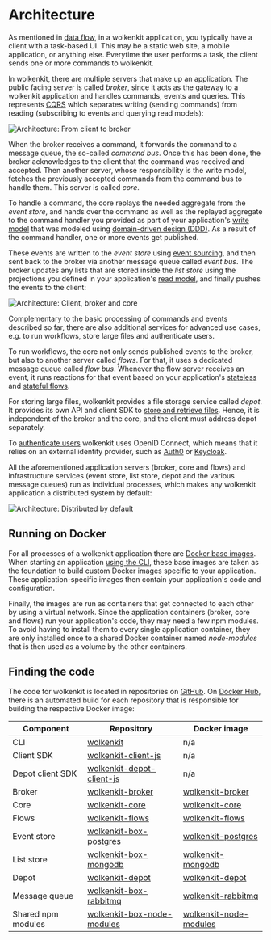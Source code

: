 # Architecture

As mentioned in [data flow](../data-flow/), in a wolkenkit application, you typically have a client with a task-based UI. This may be a static web site, a mobile application, or anything else. Everytime the user performs a task, the client sends one or more commands to wolkenkit.

In wolkenkit, there are multiple servers that make up an application. The public facing server is called *broker*, since it acts as the gateway to a wolkenkit application and handles commands, events and queries. This represents [CQRS](../why-wolkenkit/#scaling-with-confidence) which separates writing (sending commands) from reading (subscribing to events and querying read models):

![Architecture: From client to broker](/architecture/architecture-from-client-to-broker.svg)

When the broker receives a command, it forwards the command to a message queue, the so-called *command bus*. Once this has been done, the broker acknowledges to the client that the command was received and accepted. Then another server, whose responsibility is the write model, fetches the previously accepted commands from the command bus to handle them. This server is called *core*.

To handle a command, the core replays the needed aggregate from the *event store*, and hands over the command as well as the replayed aggregate to the command handler you provided as part of your application's [write model](../../../reference/creating-the-write-model/overview/) that was modeled using [domain-driven design (DDD)](../why-wolkenkit/#empowering-interdisciplinary-teams). As a result of the command handler, one or more events get published.

These events are written to the *event store* using [event sourcing](../why-wolkenkit/#learning-from-your-past), and then sent back to the broker via another message queue called *event bus*. The broker updates any lists that are stored inside the *list store* using the projections you defined in your application's [read model](../../../reference/creating-the-read-model/overview/), and finally pushes the events to the client:

![Architecture: Client, broker and core](/architecture/architecture-client-broker-and-core.svg)

Complementary to the basic processing of commands and events described so far, there are also additional services for advanced use cases, e.g. to run workflows, store large files and authenticate users.

To run workflows, the core not only sends published events to the broker, but also to another server called *flows*. For that, it uses a dedicated message queue called *flow bus*. Whenever the flow server receives an event, it runs reactions for that event based on your application's [stateless](../../../reference/creating-stateless-flows/overview/) and [stateful flows](../../../reference/creating-stateful-flows/overview/).

For storing large files, wolkenkit provides a file storage service called *depot*. It provides its own API and client SDK to [store and retrieve files](../../../reference/storing-large-files/accessing-file-storage/). Hence, it is independent of the broker and the core, and the client must address depot separately.

To [authenticate users](../../../reference/configuring-an-application/enabling-authentication/) wolkenkit uses OpenID Connect, which means that it relies on an external identity provider, such as [Auth0](https://auth0.com/) or [Keycloak](https://www.keycloak.org/).

All the aforementioned application servers (broker, core and flows) and infrastructure services (event store, list store, depot and the various message queues) run as individual processes, which makes any wolkenkit application a distributed system by default:

![Architecture: Distributed by default](/architecture/architecture-distributed-by-default.svg)

## Running on Docker

For all processes of a wolkenkit application there are [Docker base images](https://hub.docker.com/r/thenativeweb/). When starting an application [using the CLI](../../../reference/using-the-cli/controlling-the-lifecycle/), these base images are taken as the foundation to build custom Docker images specific to your application. These application-specific images then contain your application's code and configuration.

Finally, the images are run as containers that get connected to each other by using a virtual network. Since the application containers (broker, core and flows) run your application's code, they may need a few npm modules. To avoid having to install them to every single application container, they are only installed once to a shared Docker container named *node-modules* that is then used as a volume by the other containers.

## Finding the code

The code for wolkenkit is located in repositories on [GitHub](https://github.com/thenativeweb). On [Docker Hub](https://hub.docker.com/r/thenativeweb/), there is an automated build for each repository that is responsible for building the respective Docker image:

| Component | Repository | Docker image |
|-|-|-|
| CLI | [wolkenkit](https://github.com/thenativeweb/wolkenkit) | n/a |
| Client SDK | [wolkenkit-client-js](https://github.com/thenativeweb/wolkenkit-client-js) | n/a |
| Depot client SDK | [wolkenkit-depot-client-js](https://github.com/thenativeweb/wolkenkit-depot-client-js) | n/a |
| Broker | [wolkenkit-broker](https://github.com/thenativeweb/wolkenkit-broker) | [wolkenkit-broker](https://hub.docker.com/r/thenativeweb/wolkenkit-broker/) |
| Core | [wolkenkit-core](https://github.com/thenativeweb/wolkenkit-core) | [wolkenkit-core](https://hub.docker.com/r/thenativeweb/wolkenkit-core/) |
| Flows | [wolkenkit-flows](https://github.com/thenativeweb/wolkenkit-flows) | [wolkenkit-flows](https://hub.docker.com/r/thenativeweb/wolkenkit-flows/) |
| Event store | [wolkenkit-box-postgres](https://github.com/thenativeweb/wolkenkit-box-postgres) | [wolkenkit-postgres](https://hub.docker.com/r/thenativeweb/wolkenkit-postgres/) |
| List store | [wolkenkit-box-mongodb](https://github.com/thenativeweb/wolkenkit-box-mongodb) | [wolkenkit-mongodb](https://hub.docker.com/r/thenativeweb/wolkenkit-mongodb/) |
| Depot | [wolkenkit-depot](https://github.com/thenativeweb/wolkenkit-depot) | [wolkenkit-depot](https://hub.docker.com/r/thenativeweb/wolkenkit-depot/) |
| Message queue | [wolkenkit-box-rabbitmq](https://github.com/thenativeweb/wolkenkit-box-rabbitmq) | [wolkenkit-rabbitmq](https://hub.docker.com/r/thenativeweb/wolkenkit-rabbitmq/) |
| Shared npm modules | [wolkenkit-box-node-modules](https://github.com/thenativeweb/wolkenkit-box-node-modules) | [wolkenkit-node-modules](https://hub.docker.com/r/thenativeweb/wolkenkit-node-modules/) |
